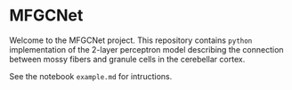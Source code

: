 # MFGCNet

Welcome to the MFGCNet project. This repository contains `python` implementation of the  2-layer perceptron model describing the connection between mossy fibers and granule cells in the cerebellar cortex. 

See the notebook `example.md` for intructions.
